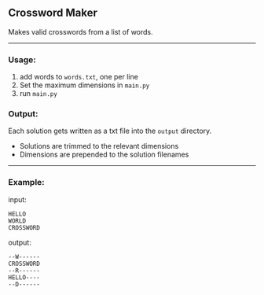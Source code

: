 ## Crossword Maker

Makes valid crosswords from a list of words.    

---

### Usage: 

1. add words to `words.txt`, one per line
2. Set the maximum dimensions in `main.py`
2. run `main.py`

### Output: 

Each solution gets written as a txt file into the `output` directory.

- Solutions are trimmed to the relevant dimensions
- Dimensions are prepended to the solution filenames

----

### Example: 

input: 

```
HELLO
WORLD
CROSSWORD
```

output: 

```
--W------
CROSSWORD
--R------
HELLO----
--D------
```
